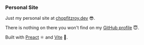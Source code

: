 ### Personal Site

Just my personal site at [chopfitzroy.dev](https://chopfitzroy.dev) 😎.

There is nothing on there you won't find on my [GitHub profile](https://github.com/chopfitzroy) 😇.

Built with [Preact](https://preactjs.com/) ⚛ and [Vite](https://github.com/vitejs/vite) 💚.